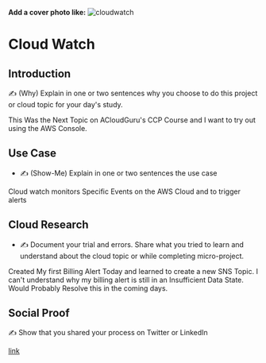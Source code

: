 <!-- This template removes the micro tutorial for a quicker post and removes images for a full template check out the 000-DAY-ARTICLE-LONG-TEMPLATE.MD-->

**Add a cover photo like:**
![cloudwatch](https://user-images.githubusercontent.com/70133819/91168462-444ef000-e708-11ea-80d7-c94ae2040d03.png)

# Cloud Watch

## Introduction

✍️ (Why) Explain in one or two sentences why you choose to do this project or cloud topic for your day's study.

This Was the Next Topic on  ACloudGuru's CCP Course and I want to try out using the AWS Console.

## Use Case

- ✍️ (Show-Me) Explain in one or two sentences the use case

Cloud watch monitors Specific  Events on the AWS Cloud and to trigger alerts


## Cloud Research

- ✍️ Document your trial and errors. Share what you tried to learn and understand about the cloud topic or while completing micro-project.

Created My first Billing Alert Today and learned to create a new SNS Topic. I can't understand why my billing alert is still in an Insufficient Data State. Would Probably Resolve this in the coming days.

## Social Proof

✍️ Show that you shared your process on Twitter or LinkedIn

[link](https://twitter.com/rsmontoya26/status/1298221312159166467)
